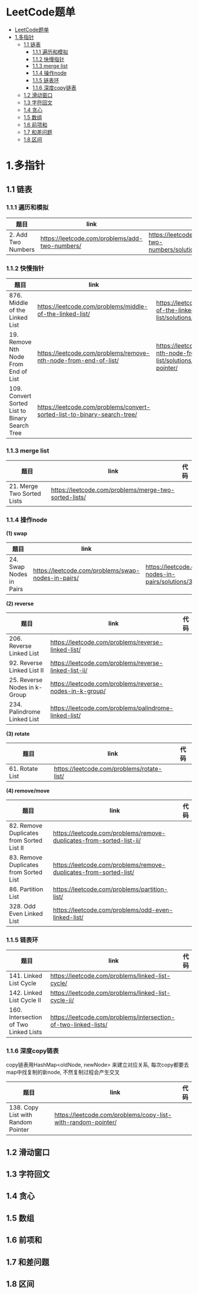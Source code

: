 # LeetCode题单
- [LeetCode题单](#leetcode题单)
- [1.多指针](#1多指针)
  - [1.1 链表](#11-链表)
    - [1.1.1 遍历和模拟](#111-遍历和模拟)
    - [1.1.2 快慢指针](#112-快慢指针)
    - [1.1.3 merge list](#113-merge-list)
    - [1.1.4 操作node](#114-操作node)
    - [1.1.5 链表环](#115-链表环)
    - [1.1.6 深度copy链表](#116-深度copy链表)
  - [1.2 滑动窗口](#12-滑动窗口)
  - [1.3 字符回文](#13-字符回文)
  - [1.4 贪心](#14-贪心)
  - [1.5 数组](#15-数组)
  - [1.6 前项和](#16-前项和)
  - [1.7 和差问题](#17-和差问题)
  - [1.8 区间](#18-区间)


# 1.多指针

## 1.1 链表

### 1.1.1 遍历和模拟

| 题目 | link | 代码 |
| --- | --- | --- |
| 2. Add Two Numbers | https://leetcode.com/problems/add-two-numbers/ | https://leetcode.com/problems/add-two-numbers/solutions/3249259/topic/ |

### 1.1.2 快慢指针

| 题目 | link | 代码 |
| --- | --- | --- |
| 876. Middle of the Linked List | https://leetcode.com/problems/middle-of-the-linked-list/ | https://leetcode.com/problems/middle-of-the-linked-list/solutions/3249302/two-pointer/ |
| 19. Remove Nth Node From End of List | https://leetcode.com/problems/remove-nth-node-from-end-of-list/ | https://leetcode.com/problems/remove-nth-node-from-end-of-list/solutions/3249305/dummy-two-pointer/ |
| 109. Convert Sorted List to Binary Search Tree | https://leetcode.com/problems/convert-sorted-list-to-binary-search-tree/ |  |

### 1.1.3 merge list

| 题目 | link | 代码 |
| --- | --- | --- |
| 21. Merge Two Sorted Lists | https://leetcode.com/problems/merge-two-sorted-lists/ |  |

### 1.1.4 操作node

**(1) swap**

| 题目 | link | 代码 |
| --- | --- | --- |
| 24. Swap Nodes in Pairs | https://leetcode.com/problems/swap-nodes-in-pairs/ | https://leetcode.com/problems/swap-nodes-in-pairs/solutions/3245119/swap/ |

**(2) reverse**

| 题目 | link | 代码 |
| --- | --- | --- |
| 206. Reverse Linked List | https://leetcode.com/problems/reverse-linked-list/ |  |
| 92. Reverse Linked List II | https://leetcode.com/problems/reverse-linked-list-ii/ |  |
| 25. Reverse Nodes in k-Group | https://leetcode.com/problems/reverse-nodes-in-k-group/ |  |
| 234. Palindrome Linked List | https://leetcode.com/problems/palindrome-linked-list/ |  |

**(3) rotate**

| 题目 | link | 代码 |
| --- | --- | --- |
| 61. Rotate List | https://leetcode.com/problems/rotate-list/ |  |

**(4) remove/move**   

| 题目 | link | 代码 |
| --- | --- | --- |
| 82. Remove Duplicates from Sorted List II | https://leetcode.com/problems/remove-duplicates-from-sorted-list-ii/ |  |
| 83. Remove Duplicates from Sorted List | https://leetcode.com/problems/remove-duplicates-from-sorted-list/ |  |
| 86. Partition List | https://leetcode.com/problems/partition-list/ |  |
| 328. Odd Even Linked List | https://leetcode.com/problems/odd-even-linked-list/ |  |

### 1.1.5 链表环

| 题目 | link | 代码 |
| --- | --- | --- |
| 141. Linked List Cycle | https://leetcode.com/problems/linked-list-cycle/ |  |
| 142. Linked List Cycle II | https://leetcode.com/problems/linked-list-cycle-ii/ |  |
| 160. Intersection of Two Linked Lists | https://leetcode.com/problems/intersection-of-two-linked-lists/ |  |

### 1.1.6 深度copy链表

copy链表用HashMap<oldNode, newNode> 来建立对应关系, 每次copy都要去map中找复制的新node, 不然复制过程会产生交叉

| 题目 | link | 代码 |
| --- | --- | --- |
| 138. Copy List with Random Pointer | https://leetcode.com/problems/copy-list-with-random-pointer/ |  |

## 1.2 滑动窗口

## 1.3 字符回文

## 1.4 贪心

## 1.5 数组

## 1.6 前项和

## 1.7 和差问题

## 1.8 区间